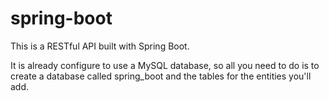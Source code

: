 # spring-boot

This is a RESTful API built with Spring Boot.

It is already configure to use a MySQL database, so all you need
to do is to create a database called spring_boot and the tables for the entities you'll add.

 